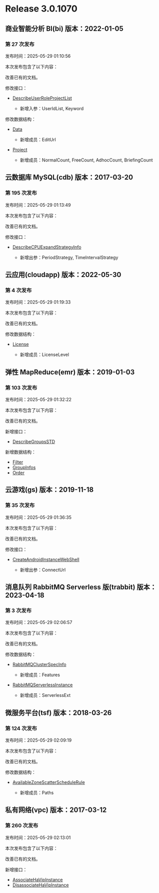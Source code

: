 # Release 3.0.1070

## 商业智能分析 BI(bi) 版本：2022-01-05

### 第 27 次发布

发布时间：2025-05-29 01:10:56

本次发布包含了以下内容：

改善已有的文档。

修改接口：

* [DescribeUserRoleProjectList](https://cloud.tencent.com/document/api/590/100532)

	* 新增入参：UserIdList, Keyword


修改数据结构：

* [Data](https://cloud.tencent.com/document/api/590/73726#Data)

	* 新增成员：EditUrl

* [Project](https://cloud.tencent.com/document/api/590/73726#Project)

	* 新增成员：NormalCount, FreeCount, AdhocCount, BriefingCount




## 云数据库 MySQL(cdb) 版本：2017-03-20

### 第 195 次发布

发布时间：2025-05-29 01:13:49

本次发布包含了以下内容：

改善已有的文档。

修改接口：

* [DescribeCPUExpandStrategyInfo](https://cloud.tencent.com/document/api/236/116999)

	* 新增出参：PeriodStrategy, TimeIntervalStrategy




## 云应用(cloudapp) 版本：2022-05-30

### 第 4 次发布

发布时间：2025-05-29 01:19:33

本次发布包含了以下内容：

改善已有的文档。

修改数据结构：

* [License](https://cloud.tencent.com/document/api/1689/108875#License)

	* 新增成员：LicenseLevel




## 弹性 MapReduce(emr) 版本：2019-01-03

### 第 103 次发布

发布时间：2025-05-29 01:32:22

本次发布包含了以下内容：

改善已有的文档。

新增接口：

* [DescribeGroupsSTD](https://cloud.tencent.com/document/api/589/118880)

新增数据结构：

* [Filter](https://cloud.tencent.com/document/api/589/33981#Filter)
* [GroupInfos](https://cloud.tencent.com/document/api/589/33981#GroupInfos)
* [Order](https://cloud.tencent.com/document/api/589/33981#Order)



## 云游戏(gs) 版本：2019-11-18

### 第 35 次发布

发布时间：2025-05-29 01:36:35

本次发布包含了以下内容：

改善已有的文档。

修改接口：

* [CreateAndroidInstanceWebShell](https://cloud.tencent.com/document/api/1162/117266)

	* 新增出参：ConnectUrl




## 消息队列 RabbitMQ Serverless 版(trabbit) 版本：2023-04-18

### 第 3 次发布

发布时间：2025-05-29 02:06:57

本次发布包含了以下内容：

改善已有的文档。

修改数据结构：

* [RabbitMQClusterSpecInfo](https://cloud.tencent.com/document/api/1495/116155#RabbitMQClusterSpecInfo)

	* 新增成员：Features

* [RabbitMQServerlessInstance](https://cloud.tencent.com/document/api/1495/116155#RabbitMQServerlessInstance)

	* 新增成员：ServerlessExt




## 微服务平台(tsf) 版本：2018-03-26

### 第 124 次发布

发布时间：2025-05-29 02:09:19

本次发布包含了以下内容：

改善已有的文档。

修改数据结构：

* [AvailableZoneScatterScheduleRule](https://cloud.tencent.com/document/api/649/36099#AvailableZoneScatterScheduleRule)

	* 新增成员：Paths




## 私有网络(vpc) 版本：2017-03-12

### 第 260 次发布

发布时间：2025-05-29 02:13:01

本次发布包含了以下内容：

改善已有的文档。

新增接口：

* [AssociateHaVipInstance](https://cloud.tencent.com/document/api/215/118882)
* [DisassociateHaVipInstance](https://cloud.tencent.com/document/api/215/118881)



